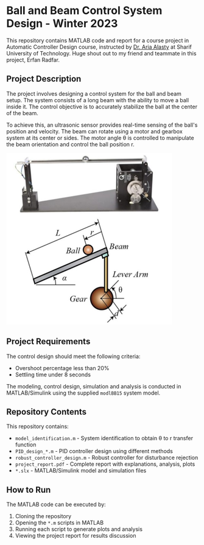 # Ball and Beam Control System Design - Winter 2023

This repository contains MATLAB code and report for a course project in Automatic Controller Design course, instructed by [Dr. Aria Alasty](http://sharif.ir/~aalasti/) at Sharif University of Technology. Huge shout out to my friend and teammate in this project, Erfan Radfar.

## Project Description

The project involves designing a control system for the ball and beam setup. The system consists of a long beam with the ability to move a ball inside it. The control objective is to accurately stabilize the ball at the center of the beam. 

To achieve this, an ultrasonic sensor provides real-time sensing of the ball's position and velocity. The beam can rotate using a motor and gearbox system at its center or sides. The motor angle θ is controlled to manipulate the beam orientation and control the ball position r.

![System](https://github.com/yaswhar/Ball-Beam-Control/blob/main/images/system.jpg)

## Project Requirements

The control design should meet the following criteria:

- Overshoot percentage less than 20% 
- Settling time under 8 seconds

The modeling, control design, simulation and analysis is conducted in MATLAB/Simulink using the supplied `modlBB15` system model.

## Repository Contents

This repository contains:

- `model_identification.m` - System identification to obtain θ to r transfer function
- `PID_design_*.m` - PID controller design using different methods
- `robust_controller_design.m` - Robust controller for disturbance rejection 
- `project_report.pdf` - Complete report with explanations, analysis, plots
- `*.slx` - MATLAB/Simulink model and simulation files

## How to Run

The MATLAB code can be executed by:

1. Cloning the repository
2. Opening the `*.m` scripts in MATLAB
3. Running each script to generate plots and analysis
4. Viewing the project report for results discussion
